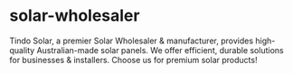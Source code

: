 # solar-wholesaler
Tindo Solar, a premier Solar Wholesaler &amp; manufacturer, provides high-quality Australian-made solar panels. We offer efficient, durable solutions for businesses &amp; installers. Choose us for premium solar products!
